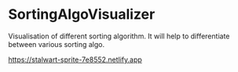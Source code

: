 # SortingAlgoVisualizer
Visualisation of different sorting algorithm. It will help to differentiate between various sorting algo.

https://stalwart-sprite-7e8552.netlify.app
